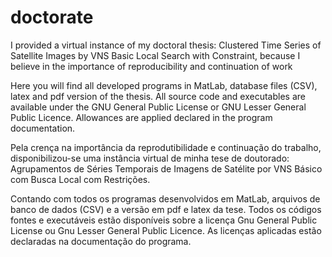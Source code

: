 doctorate
=========

I provided a virtual instance of my doctoral thesis: Clustered Time Series of Satellite Images by VNS Basic Local Search with Constraint, because I believe in the importance of reproducibility and continuation of work

Here you will find all developed programs in MatLab, database files (CSV), latex and pdf version of the thesis. All source code and executables are available under the GNU General Public License or GNU Lesser General Public Licence. Allowances are applied declared in the program documentation.

Pela crença na importância da reprodutibilidade e continuação do trabalho, disponibilizou-se uma instância virtual de minha tese de doutorado: Agrupamentos de Séries Temporais de Imagens de Satélite por VNS Básico com Busca Local com Restrições.

Contando com todos os programas desenvolvidos em MatLab, arquivos de banco de dados (CSV) e a versão em pdf e latex da tese. Todos os códigos fontes e executáveis estão disponíveis sobre a licença Gnu General Public License ou Gnu Lesser General Public Licence. As licenças aplicadas estão declaradas na documentação do programa.
